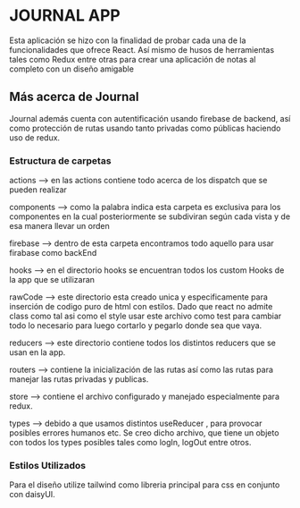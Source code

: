 # JOURNAL APP

Esta aplicación se hizo con la finalidad de probar cada una de la funcionalidades que ofrece
React. Así mismo de husos de herramientas tales como Redux entre otras para crear una aplicación
de notas al completo con un diseño amigable

## Más acerca de Journal

Journal además cuenta con autentificación usando firebase de backend, así como protección de rutas
usando tanto privadas como públicas haciendo uso de redux.

### Estructura de carpetas

actions --> en las actions contiene todo acerca de los dispatch que se pueden realizar

components --> como la palabra indica esta carpeta es exclusiva para los componentes en la cual
posteriormente se subdiviran según cada vista y de esa manera llevar un orden

firebase --> dentro de esta carpeta encontramos todo aquello para usar firabase como backEnd

hooks --> en el directorio hooks se encuentran todos los custom Hooks de la app que se utilizaran

rawCode --> este directorio esta creado unica y especificamente para inserción de codigo puro de html 
con estilos. Dado que react no admite class como tal asi como el style usar este archivo como test para
cambiar todo lo necesario para luego cortarlo y pegarlo donde sea que vaya.

reducers --> este directorio contiene todos los distintos reducers que se usan en la app.

routers --> contiene la inicialización de las rutas así como las rutas para manejar las rutas privadas y publicas.

store --> contiene el archivo configurado y manejado especialmente para redux.

types --> debido a que usamos distintos useReducer , para provocar posibles errores humanos etc. Se creo dicho archivo,
que tiene un objeto con todos los types posibles tales como logIn, logOut entre otros.

### Estilos Utilizados

Para el diseño utilize tailwind como libreria principal para css en conjunto con daisyUI.



